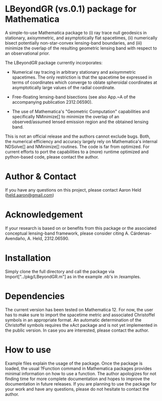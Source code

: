 # LBeyondGR (vs.0.1) package for Mathematica
A simple-to-use Mathematica package to (i) ray trace null geodesics in stationary, axisymmetric, and asymptotically flat spacetimes, (ii) numerically bisect potentially non-star-convex lensing-band boundaries, and (iii) minimize the overlap of the resulting geometric lensing band with respect to an observational prior.

The LBeyondGR package currently incorporates:

- Numerical ray tracing in arbitrary stationary and axisymmetric spacetimes. The only restriction is that the spacetime be expressed in terms of coordinates which converge to oblate spheroidal coordinates at asymptotically large values of the radial coordinate.

- Free-floating lensing-band bisections (see also App.~A of the accompanying publication 2312.06590).

- The use of Mathematica's "Geometric Computation" capabilities and specifically NMinimize[] to minimize the overlap of an observed/assumed lensed emission region and the obtained lensing band.

This is not an official release and the authors cannot exclude bugs. Both, the numerical efficiency and accuracy largely rely on Mathematica's internal NDSolve[] and NMinimize[] routines. The code is far from optimized.
For current efforts to port the capabilities to a (more) runtime optimized and python-based code, please contact the author.

# Author & Contact
If you have any questions on this project, please contact 
Aaron Held
(held.aaron@gmail.com)

# Acknowledgement
If your research is based on or benefits from this package or the associated conceptual lensing-band framework, please consider citing
A. Cárdenas-Avendaño, A. Held, 2312.06590.

# Installation

Simply clone the full directory and call the package via
	Import["../pkg/LBeyondGR.m"]
as in the example .nb's in /examples.

# Dependencies

The current version has been tested on Mathematica 12.
For now, the user has to make sure to import the spacetime metric and associated Christoffel symbols in an appropriate format. An automatic determination of the Christoffel symbols requires the xAct package and is not yet implemented in the public version. In case you are interested, please contact the author. 

# How to use
Example files explain the usage of the package.
Once the package is loaded, the usual ?Function command in Mathematica packages provides minimal information on how to use a function. The author apologizes for not finding time for more complete documentation and hopes to improve the documentation in future releases.
If you are planning to use the package for your work and have any questions, please do not hesitate to contact the author.
